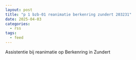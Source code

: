 ```yaml
---
layout: post
title: "p 1 bzb-01 reanimatie berkenring zundert 203231"
date: 2025-04-03
categories: 
  - rss
tags: 
  - feed
---
```


Assistentie bij reanimatie op Berkenring in Zundert
